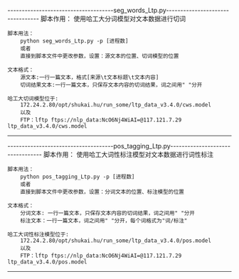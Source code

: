 -------------------------------------seg_words_Ltp.py---------------------------------
	脚本作用：
		使用哈工大分词模型对文本数据进行切词

	脚本用法：
		python seg_words_Ltp.py -p [进程数]
	    或者
		直接到脚本文件中更改参数，设置：源文本的位置、切词模型的位置

	文本格式：
		源文本:一行一篇文本，格式[来源\t文本标题\t文本内容]
		切词结果文本:一行一篇文本，只保存文本内容的切词结果，词之间用" "分开

	哈工大切词模型位于:
		172.24.2.80/opt/shukai.hu/run_some/ltp_data_v3.4.0/cws.model
		以及
		FTP：lftp ftps://nlp_data:NcO6Nj4WiAI=@117.121.7.29 ltp_data_v3.4.0/cws.model
-------------------------------------------------------------------------------------------------
-------------------------------------pos_tagging_Ltp.py---------------------------------
	脚本作用：
		使用哈工大词性标注模型对文本数据进行词性标注

	脚本用法：
		python pos_tagging_Ltp.py -p [进程数]
	    或者
		直接到脚本文件中更改参数，设置：分词文本的位置、标注模型的位置

	文本格式：
		分词文本: 一行一篇文本，只保存文本内容的切词结果，词之间用" "分开
		标注文本：一行一篇文本，词之间用" "分开，每个词格式为"词/标注"

	哈工大词性标注模型位于:
		172.24.2.80/opt/shukai.hu/run_some/ltp_data_v3.4.0/pos.model
		以及
		FTP：lftp ftps://nlp_data:NcO6Nj4WiAI=@117.121.7.29 ltp_data_v3.4.0/pos.model
-------------------------------------------------------------------------------------------------